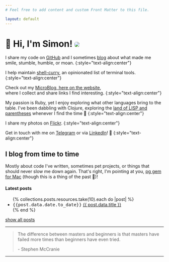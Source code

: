```yaml
---
# Feel free to add content and custom Front Matter to this file.

layout: default
---
```


<h1 class="rotate">👋 Hi, I'm Simon! <img src="https://www.gravatar.com/avatar/9ee19244c2d149385a7f1ca3a4844b6c?s=100" style="border-radius:5px" /></h1>

I share my code on [GitHub](https://github.com/simonneutert) and I
sometimes [blog](/posts) about what made me smile, stumble, humble, or moan.
{:style="text-align:center"}

I help maintain [shell-curry](https://shell-curry.simon-neutert.de/), an opinionated list of terminal tools.
{:style="text-align:center"}

Check out my [MicroBlog, here on the website](/microblog),  
where I collect and share links I find interesting.
{:style="text-align:center"}

My passion is Ruby, yet I enjoy exploring what other languages bring to the table.
I've been dabbling with Clojure, exploring the [land of LISP and parentheses](https://www.youtube.com/watch?v=HM1Zb3xmvMc&t=64s) whenever I find the time 🥰
{:style="text-align:center"}

I share my photos on [Flickr](https://www.flickr.com/photos/simonneutert/).
{:style="text-align:center"}

Get in touch with me on [Telegram](https://t.me/simonneutert) or via [LinkedIn](https://www.linkedin.com/in/simon-neutert/)! 🍻
{:style="text-align:center"}

## I blog from time to time

Mostly about code I've written, sometimes pet projects, or things that should never slow me down again.
That's right, I'm pointing at you, [pg gem for Mac](/2018/pg-gem-with-postgres-app-on-mac/) (though this is a thing of the past 🙌)!

#### Latest posts

<ul>
  {% collections.posts.resources.take(10).each do |post| %}
    <li>
      <span style="font-family: monospace">{{post.data.date.to_date}}</span> <a href="{{ post.relative_url }}">
        {{ post.data.title }}
      </a>
    </li>
  {% end %}
</ul>

<div class="d-grid gap-2">
  <a href="/posts" class="myButton">show all posts</a>
</div>

---

> The difference between masters and beginners is that masters have failed more times than beginners have even tried.
>
> \- Stephen McCranie

---
